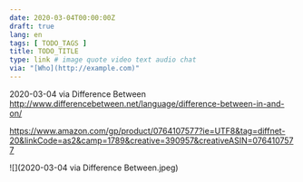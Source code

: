 ```yaml
---
date: 2020-03-04T00:00:00Z
draft: true
lang: en
tags: [ TODO_TAGS ]
title: TODO_TITLE
type: link # image quote video text audio chat
via: "[Who](http://example.com)"
---
```

2020-03-04 via Difference Between
http://www.differencebetween.net/language/difference-between-in-and-on/


<https://www.amazon.com/gp/product/0764107577?ie=UTF8&tag=diffnet-20&linkCode=as2&camp=1789&creative=390957&creativeASIN=0764107577>

![](2020-03-04 via Difference Between.jpeg)

